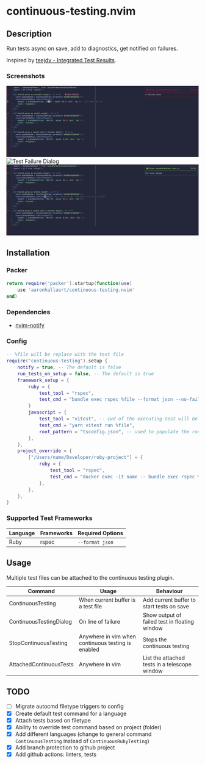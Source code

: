# continuous-testing.nvim

## Description

Run tests async on save, add to diagnostics, get notified on failures.

Inspired by [teejdv - Integrated Test Results](https://www.youtube.com/watch?v=cf72gMBrsI0).

### Screenshots

![Test Failure](./media/test_failure_screen.png)
![Test Failure Dialog](./media/test_failure_dialog_screen.png)
![Test Success](./media/test_success_screen.png)

## Installation

### Packer

```lua
return require('packer').startup(function(use)
    use 'aaronhallaert/continuous-testing.nvim'
end)
```

### Dependencies

- [nvim-notify](https://github.com/rcarriga/nvim-notify)

### Config

```lua
-- %file will be replace with the test file
require("continuous-testing").setup {
    notify = true, -- The default is false
    run_tests_on_setup = false, -- The default is true
    framework_setup = {
        ruby = {
            test_tool = "rspec",
            test_cmd = "bundle exec rspec %file --format json --no-fail-fast",
        }
        javascript = {
            test_tool = "vitest", -- cwd of the executing test will be at package.json
            test_cmd = "yarn vitest run %file",
            root_pattern = "tsconfig.json", -- used to populate the root option of vitest
        },
    },
    project_override = {
        ["/Users/name/Developer/ruby-project"] = {
            ruby = {
                test_tool = "rspec",
                test_cmd = "docker exec -it name -- bundle exec rspec %file --format json --no-fail-fast",
            },
        },
    },
}
```

### Supported Test Frameworks

| Language | Frameworks | Required Options |
| -------- | ---------- | ---------------- |
| Ruby     | rspec      | `--format json`  |

## Usage

Multiple test files can be attached to the continuous testing plugin.

| Command                 | Usage                                              | Behaviour                                     |
| ----------------------- | -------------------------------------------------- | --------------------------------------------- |
| ContinuousTesting       | When current buffer is a test file                 | Add current buffer to start tests on save     |
| ContinuousTestingDialog | On line of failure                                 | Show output of failed test in floating window |
| StopContinuousTesting   | Anywhere in vim when continuous testing is enabled | Stops the continuous testing                  |
| AttachedContinuousTests | Anywhere in vim                                    | List the attached tests in a telescope window |

## TODO

- [ ] Migrate autocmd filetype triggers to config
- [x] Create default test command for a language
- [x] Attach tests based on filetype
- [x] Ability to override test command based on project (folder)
- [x] Add different languages (change to general command `ContinuousTesting` instead of `ContinuousRubyTesting`)
- [x] Add branch protection to github project
- [x] Add github actions: linters, tests
